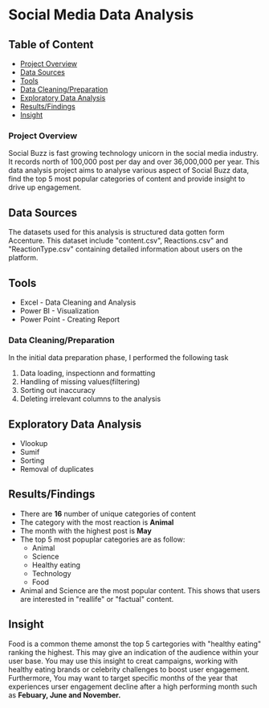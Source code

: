 # Social Media Data Analysis


## Table of Content

- [Project Overview](#project-overview)
- [Data Sources](#data-sources)
- [Tools](#tools)
- [Data Cleaning/Preparation](#data-cleaning/preparation)
- [Exploratory Data Analysis](#exploratory-data-analysis)
- [Results/Findings](#results/findings)
- [Insight](#insight)

### Project Overview
Social Buzz is fast growing technology unicorn in the social media industry. It records north of  100,000 post per day and over 36,000,000 per year.
This data analysis project aims to analyse various aspect of Social Buzz data, find the top 5 most popular categories of content and provide insight to drive up engagement.

## Data Sources


The datasets used for this analysis is structured data gotten form Accenture. This dataset include "content.csv", Reactions.csv" and "ReactionType.csv" 
containing detailed information about users on the platform.


## Tools

- Excel - Data Cleaning and Analysis
- Power BI - Visualization
- Power Point - Creating Report

### Data Cleaning/Preparation

In the initial data preparation phase, I performed the following task
1. Data loading, inspectionn and formatting
2. Handling of missing values(filtering)
3. Sorting out inaccuracy
4. Deleting irrelevant columns to the analysis


## Exploratory Data Analysis

 - Vlookup
 - Sumif
 - Sorting
 - Removal of duplicates


## Results/Findings
 - There are **16** number of unique categories of content
 - The category with the most reaction is **Animal** 
 - The month with the highest post is **May** 
 - The top 5 most popuplar categories are as follow:
      - Animal
      -  Science
      -  Healthy eating
      - Technology
      - Food
  - Animal and Science are the most popular content. This shows that users are interested in "reallife" or "factual" content.

## Insight

Food is a common theme amonst the top 5 cartegories with "healthy eating" ranking the highest. This may give an indication of the audience within your user base.
You may use this insight to creat campaigns, working with healthy eating brands or celebrity challenges to boost user engagement.
Furthermore, You may want to target specific months of the year that experiences urser engagement decline after a high performing month such
as **Febuary, June and November.**






   
   



